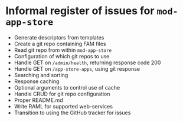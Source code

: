 # Informal register of issues for `mod-app-store`

* Generate descriptors from templates
* Create a git repo containing FAM files
* Read git repo from within `mod-app-store`
* Configuration of which git repos to use
* Handle GET on `/admin/health`, returning response code 200
* Handle GET on `/app-store-apps`, using git response
* Searching and sorting
* Response caching
* Optional arguments to control use of cache
* Handle CRUD for git repo configuration
* Proper README.md
* Write RAML for supported web-services
* Transition to using the GitHub tracker for issues
